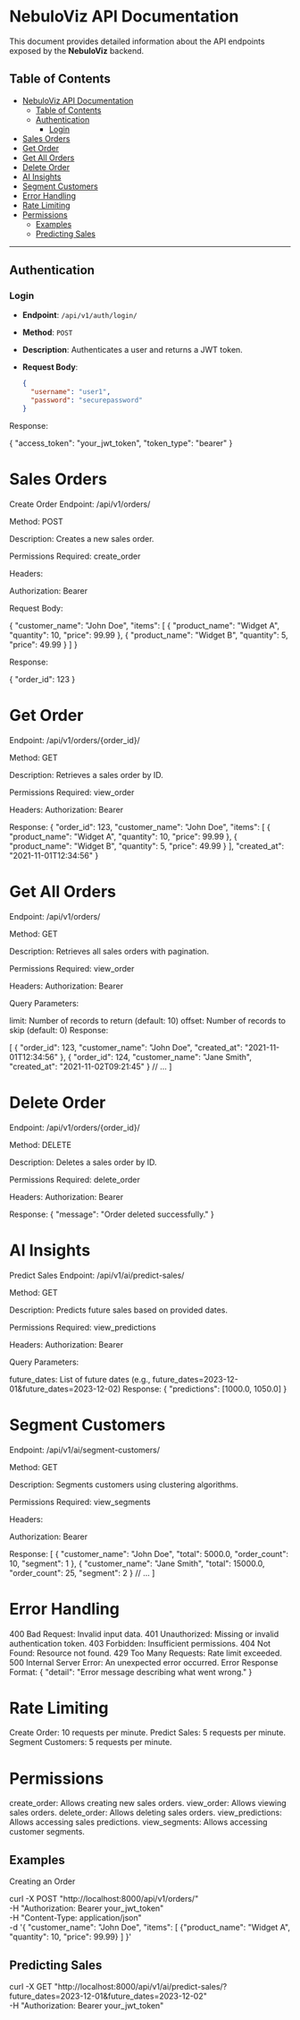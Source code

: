 # NebuloViz API Documentation

This document provides detailed information about the API endpoints exposed by the **NebuloViz** backend.

## Table of Contents

- [NebuloViz API Documentation](#nebuloviz-api-documentation)
  - [Table of Contents](#table-of-contents)
  - [Authentication](#authentication)
    - [Login](#login)
- [Sales Orders](#sales-orders)
- [Get Order](#get-order)
- [Get All Orders](#get-all-orders)
- [Delete Order](#delete-order)
- [AI Insights](#ai-insights)
- [Segment Customers](#segment-customers)
- [Error Handling](#error-handling)
- [Rate Limiting](#rate-limiting)
- [Permissions](#permissions)
  - [Examples](#examples)
  - [Predicting Sales](#predicting-sales)

---

## Authentication

### Login

- **Endpoint**: `/api/v1/auth/login/`
- **Method**: `POST`
- **Description**: Authenticates a user and returns a JWT token.
- **Request Body**:

  ```json
  {
    "username": "user1",
    "password": "securepassword"
  }


Response:

{
  "access_token": "your_jwt_token",
  "token_type": "bearer"
}


# Sales Orders
Create Order
Endpoint: /api/v1/orders/

Method: POST

Description: Creates a new sales order.

Permissions Required: create_order

Headers:

Authorization: Bearer <token>

Request Body:

{
  "customer_name": "John Doe",
  "items": [
    {
      "product_name": "Widget A",
      "quantity": 10,
      "price": 99.99
    },
    {
      "product_name": "Widget B",
      "quantity": 5,
      "price": 49.99
    }
  ]
}

Response:

{
  "order_id": 123
}

# Get Order
Endpoint: /api/v1/orders/{order_id}/

Method: GET

Description: Retrieves a sales order by ID.

Permissions Required: view_order

Headers:
Authorization: Bearer <token>

Response:
{
  "order_id": 123,
  "customer_name": "John Doe",
  "items": [
    {
      "product_name": "Widget A",
      "quantity": 10,
      "price": 99.99
    },
    {
      "product_name": "Widget B",
      "quantity": 5,
      "price": 49.99
    }
  ],
  "created_at": "2021-11-01T12:34:56"
}

# Get All Orders
Endpoint: /api/v1/orders/

Method: GET

Description: Retrieves all sales orders with pagination.

Permissions Required: view_order

Headers:
Authorization: Bearer <token>

Query Parameters:

limit: Number of records to return (default: 10)
offset: Number of records to skip (default: 0)
Response:

[
  {
    "order_id": 123,
    "customer_name": "John Doe",
    "created_at": "2021-11-01T12:34:56"
  },
  {
    "order_id": 124,
    "customer_name": "Jane Smith",
    "created_at": "2021-11-02T09:21:45"
  }
  // ...
]

# Delete Order
Endpoint: /api/v1/orders/{order_id}/

Method: DELETE

Description: Deletes a sales order by ID.

Permissions Required: delete_order

Headers:
Authorization: Bearer <token>

Response:
{
  "message": "Order deleted successfully."
}

# AI Insights
Predict Sales
Endpoint: /api/v1/ai/predict-sales/

Method: GET

Description: Predicts future sales based on provided dates.

Permissions Required: view_predictions

Headers:
Authorization: Bearer <token>

Query Parameters:

future_dates: List of future dates (e.g., future_dates=2023-12-01&future_dates=2023-12-02)
Response:
{
  "predictions": [1000.0, 1050.0]
}

# Segment Customers
Endpoint: /api/v1/ai/segment-customers/

Method: GET

Description: Segments customers using clustering algorithms.

Permissions Required: view_segments

Headers:

Authorization: Bearer <token>

Response:
[
  {
    "customer_name": "John Doe",
    "total": 5000.0,
    "order_count": 10,
    "segment": 1
  },
  {
    "customer_name": "Jane Smith",
    "total": 15000.0,
    "order_count": 25,
    "segment": 2
  }
  // ...
]

# Error Handling
400 Bad Request: Invalid input data.
401 Unauthorized: Missing or invalid authentication token.
403 Forbidden: Insufficient permissions.
404 Not Found: Resource not found.
429 Too Many Requests: Rate limit exceeded.
500 Internal Server Error: An unexpected error occurred.
Error Response Format:
{
  "detail": "Error message describing what went wrong."
}

# Rate Limiting
Create Order: 10 requests per minute.
Predict Sales: 5 requests per minute.
Segment Customers: 5 requests per minute.

# Permissions
create_order: Allows creating new sales orders.
view_order: Allows viewing sales orders.
delete_order: Allows deleting sales orders.
view_predictions: Allows accessing sales predictions.
view_segments: Allows accessing customer segments.

## Examples
Creating an Order

curl -X POST "http://localhost:8000/api/v1/orders/" \
  -H "Authorization: Bearer your_jwt_token" \
  -H "Content-Type: application/json" \
  -d '{
        "customer_name": "John Doe",
        "items": [
          {"product_name": "Widget A", "quantity": 10, "price": 99.99}
        ]
      }'

## Predicting Sales
curl -X GET "http://localhost:8000/api/v1/ai/predict-sales/?future_dates=2023-12-01&future_dates=2023-12-02" \
  -H "Authorization: Bearer your_jwt_token"


